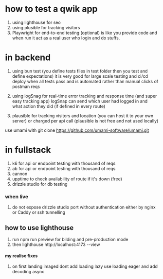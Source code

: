 # how to test a qwik app
1. using lighthouse for seo 
2. using plusible for tracking visitors
3. Playwright for end-to-end testing (optional) is like you provide code and when run it act as a real user who login and do stuffs.

# in backend 
1. using bun test (you define tests files in test folder then you test and define expectations)
it is very good for large scale testing and ci/cd deploy when all tests pass and is automated
rather than manual clicks of postman reqs

2. using logSnag for real-time error tracking and response time (and super easy tracking app)
logSnap can send which user had logged in and what action they did (if defined in every route)

3. plausible for tracking visitors and location (you can host it to your own server) or charged per api call (plausible is not free and not used locally)

use umami with git clone https://github.com/umami-software/umami.git


# in fullstack
1. k6 for api or endpoint testing with thousand of reqs
2. ab for api or endpoint testing with thousand of reqs
3. cannon
4. upptime to check availability of route if it's down (free)
5. drizzle studio for db testing

### when live
1. do not expose drizzle studio port without authentication either by nginx or Caddy or ssh tunnelling

## how to use lighthouse
1. run npm run preview for bilding and pre-production mode
2. then lighthouse http://localhost:4173 --view


#### my realise fixes
1. on first landing imaged dont add loading lazy use loading eager and add decoding async